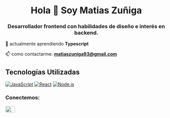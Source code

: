 <h1 align="center">Hola 👋 Soy Matias Zuñiga</h1>
<h3 align="center">Desarrollador frontend con habilidades de diseño e interés en backend.</h3>

🌱 actualmente aprendiendo **Typescript**
<!--👨‍💻 Mi portfolio web es-->
📫 como contactarme: **matiaszuniga93@gmail.com**
## Tecnologías Utilizadas
  [![JavaScript](https://img.shields.io/badge/JavaScript-ES6-yellow)](https://developer.mozilla.org/en-US/docs/Web/JavaScript)
  [![React](https://img.shields.io/badge/React-16.0%2B-blue)](https://reactjs.org/)
  [![Node.js](https://img.shields.io/badge/Node.js-14.0%2B-green)](https://nodejs.org/)
<h3 align="left">Conectemos:</h3>
<p align="left">
<a href="https://linkedin.com/in/matiasfzuniga" target="blank"><img align="center" src="https://raw.githubusercontent.com/rahuldkjain/github-profile-readme-generator/master/src/images/icons/Social/linked-in-alt.svg" alt="Matias Zuñiga" height="20" width="30" /></a>
 
<!--
**matiasfzuniga/matiasfzuniga** is a ✨ _special_ ✨ repository because its `README.md` (this file) appears on your GitHub profile.

Here are some ideas to get you started:

- 🔭 I’m currently working on ...
- 🌱 I’m currently learning ...
- 👯 I’m looking to collaborate on ...
- 🤔 I’m looking for help with ...
- 💬 Ask me about ...
- 📫 How to reach me: ...
- 😄 Pronouns: ...
- ⚡ Fun fact: ...
-->
